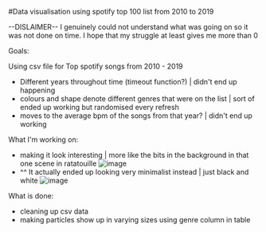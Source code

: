 #Data visualisation using spotify top 100 list from 2010 to 2019

--DISLAIMER--
I genuinely could not understand what was going on so it was not done on time. I hope that my struggle at least gives me more than 0 
 
Goals:

Using csv file for Top spotify songs from 2010 - 2019 
- Different years throughout time (timeout function?) | didn't end up happening
- colours and shape denote different genres that were on the list | sort of ended up working but randomised every refresh 
- moves to the average bpm of the songs from that year? | didn't end up working

What I'm working on:
- making it look interesting | more like the bits in the background in that one scene in ratatouille 
![image](https://user-images.githubusercontent.com/117172826/224526295-1ea6bfea-380a-40ea-a9b2-eae5189c3384.png)
- ^^ It actually ended up looking very minimalist instead | just black and white
![image](https://user-images.githubusercontent.com/117172826/225206897-5b609fe4-e078-41b6-9000-cbfd309fb659.png)


What is done: 
- cleaning up csv data
- making particles show up in varying sizes using genre column in table


